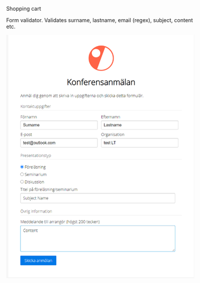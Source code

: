 Shopping cart

Form validator. Validates surname, lastname, email (regex), subject, content etc.

![test](test.png?raw=true "test")
